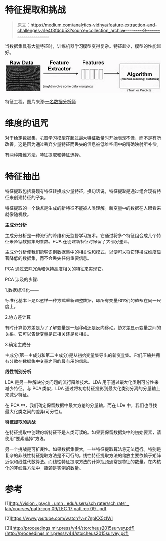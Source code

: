 # 特征提取和挑战

> 原文：<https://medium.com/analytics-vidhya/feature-extraction-and-challenges-a1e4f3f4cb53?source=collection_archive---------9----------------------->

当数据集具有大量特征时，训练机器学习模型变得复杂。特征越少，模型的性能越好。

![](img/faff014993d305474e67ba30a7827e3f.png)

特征工程。图片来源:[一名数据分析师](https://adataanalyst.com/machine-learning/comprehensive-guide-feature-engineering/)

# 维度的诅咒

对于给定数据集，机器学习模型在超过最大特征数量时开始表现不佳，而不是有所改善。这是因为通过丢弃少量特征而丢失的信息被低维空间中的精确映射所补偿。

有两种降维方法，特征提取和特征选择。

# 特征抽出

特征提取包括将现有特征转换成少量特征。换句话说，特征提取是通过组合现有特征来创建特征的子集。

特征提取的一个缺点是生成的新特征不能被人类理解。新变量中的数据在人眼看来就像随机数。

**主成分分析**

主成分分析是一种流行的降维和无监督学习技术。它通过将多个特征组合成几个特征来降低数据集的维数。PCA 在创建新特征时保留了大部分差异。

主成分分析使我们能够识别数据集中的相关性和模式，以便可以将它转换成维度显著降低的数据集，而不会丢失任何重要信息。

PCA 通过去除冗余和保持高度相关的特征来实现它。

PCA 涉及的步骤:

1.数据标准化——

标准化基本上是以这样一种方式重新调整数据，即所有变量和它们的值都在同一尺度上。

2.协方差计算

有时计算协方差是为了了解变量是一起移动还是反向移动。协方差显示变量之间的关系。它可以告诉变量是正相关还是负相关。

3.确定主成分

主成分(第一主成分和第二主成分)是从初始变量集导出的新变量集。它们压缩并拥有分散在数据集中变量之间的最有用的信息。

**线性判别分析**

LDA 是另一种解决分类问题的流行降维技术。LDA 用于通过最大化类别可分性来减少特征。与 PCA 类似，LDA 通过将初始特征投影到最大化类别分离的分量轴上来减少特征。

在 PCA 中，我们确定保留数据中最大方差的分量轴。而在 LDA 中，我们也寻找最大化类之间的差异(可分性)。

**特征提取的挑战**

在特征提取中创建的新特征不是人类可读的。如果要保留数据集中的初始要素，请使用“要素选择”方法。

另一个挑战是可扩展性。如果数据集很大，一些特征提取算法将无法运行。特别是复杂的非线性特征提取方法是不可行的。线性特征提取方法的缩放主要依赖于矩阵近似和线性代数算法。而线性特征提取方法的计算瓶颈通常是特征的数量。在内核化的非线性方法中，瓶颈是实例的数量。

# 参考

[1][http://vision . psych . umn . edu/users/sch rater/sch rater _ lab/courses/pattrecog 09/LEC 17 patt rec 09 . pdf](http://vision.psych.umn.edu/users/schrater/schrater_lab/courses/PattRecog09/Lec17PattRec09.pdf)

[2]https://www.youtube.com/watch?v=n7npKX5zIWI

[3][http://proceedings.mlr.press/v44/storcheus2015survey.pdf](http://proceedings.mlr.press/v44/storcheus2015survey.pdf)